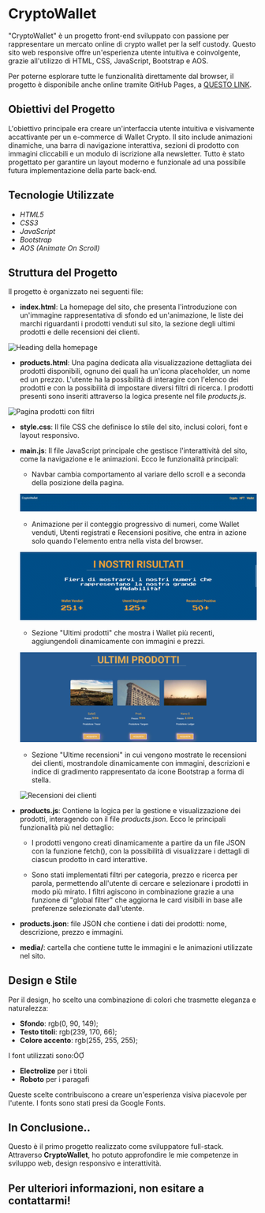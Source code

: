 
# CryptoWallet

"CryptoWallet" è un progetto front-end sviluppato con passione per rappresentare un mercato online di crypto wallet per la self custody. Questo sito web responsive offre un'esperienza utente intuitiva e coinvolgente, grazie all'utilizzo di HTML, CSS, JavaScript, Bootstrap e AOS.

Per poterne esplorare tutte le funzionalità direttamente dal browser, il progetto è disponibile anche online tramite GitHub Pages, a [QUESTO LINK](https://leonardonotaristefano-dev.github.io/CryptoWallet/).


## Obiettivi del Progetto
L'obiettivo principale era creare un'interfaccia utente intuitiva e visivamente accattivante per un e-commerce di Wallet Crypto. 
Il sito include animazioni dinamiche, una barra di navigazione interattiva, sezioni di prodotto con immagini cliccabili e un modulo di iscrizione alla newsletter. 
Tutto è stato progettato per garantire un layout moderno e funzionale ad una possibile futura implementazione della parte back-end.


## Tecnologie Utilizzate

 - *HTML5*
 - *CSS3*
 - *JavaScript*
 - *Bootstrap*
 - *AOS (Animate On Scroll)*


## Struttura del Progetto

Il progetto è organizzato nei seguenti file:

- **index.html**: La homepage del sito, che presenta l'introduzione con un'immagine rappresentativa di sfondo ed un'animazione, le liste dei marchi riguardanti i prodotti venduti sul sito, la sezione degli ultimi prodotti e delle recensioni dei clienti.

![Heading della homepage](media/homepage.gif)

- **products.html**: Una pagina dedicata alla visualizzazione dettagliata dei prodotti disponibili, ognuno dei quali ha un'icona placeholder, un nome ed un prezzo. L'utente ha la possibilità di interagire con l'elenco dei prodotti e con la possibilità di impostare diversi filtri di ricerca. 
I prodotti presenti sono inseriti attraverso la logica presente nel file *products.js*.

![Pagina prodotti con filtri](media/dimostrazione_filtri.gif)

- **style.css**: Il file CSS che definisce lo stile del sito, inclusi colori, font e layout responsivo.

- **main.js**: Il file JavaScript principale che gestisce l'interattività del sito, come la navigazione e le animazioni. Ecco le funzionalità principali: 

    - Navbar cambia comportamento al variare dello scroll e a seconda della posizione della pagina. 

    ![Animazione della navbar](media/animazione_navbar.gif)

    - Animazione per il conteggio progressivo di numeri, come Wallet venduti, Utenti registrati e Recensioni positive, che entra in azione solo quando l'elemento entra nella vista del browser.

    ![Animazione dei numeri](media/animazione_conteggio_numeri.gif)

    - Sezione "Ultimi prodotti" che mostra i Wallet più recenti, aggiungendoli dinamicamente con immagini e prezzi.
    
    ![Sezione ultimi prodotti](media/ultimi_prodotti.png)

    - Sezione "Ultime recensioni" in cui vengono mostrate le recensioni dei clienti, mostrandole dinamicamente con immagini, descrizioni e indice di    gradimento rappresentato da icone Bootstrap a forma di stella.

    ![Recensioni dei clienti](media/recensioni.gif)


- **products.js**: Contiene la logica per la gestione e visualizzazione dei prodotti, interagendo con il file *products.json*. Ecco le principali funzionalità più nel dettaglio:
    - I prodotti vengono creati dinamicamente a partire da un file JSON con la funzione fetch(), con la possibilità di visualizzare i dettagli di ciascun prodotto in card interattive. 

    - Sono stati implementati filtri per categoria, prezzo e ricerca per parola, permettendo all'utente di cercare e selezionare i prodotti in modo più mirato. I filtri agiscono in combinazione grazie a una funzione di "global filter" che aggiorna le card visibili in base alle preferenze selezionate dall'utente.

- **products.json**:  file JSON che contiene i dati dei prodotti: nome, descrizione, prezzo e immagini.

- **media/**: cartella che contiene tutte le immagini e le animazioni utilizzate nel sito.


## Design e Stile

Per il design, ho scelto una combinazione di colori che trasmette eleganza e naturalezza:
- **Sfondo**: rgb(0, 90, 149);
- **Testo titoli**: rgb(239, 170, 66);
- **Colore accento**: rgb(255, 255, 255);

I font utilizzati sono:
- **Electrolize** per i titoli
- **Roboto** per i paragafi

Queste scelte contribuiscono a creare un'esperienza visiva piacevole per l'utente. I fonts sono stati presi da Google Fonts.



## In Conclusione..

Questo è il primo progetto realizzato come sviluppatore full-stack.
Attraverso **CryptoWallet**, ho potuto approfondire le mie competenze in sviluppo web, design responsivo e interattività.

Per ulteriori informazioni, non esitare a contattarmi!
---
